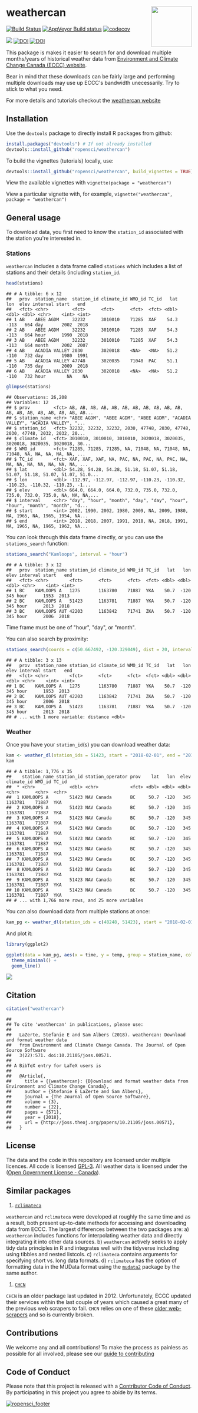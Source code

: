 
weathercan <img src="https://github.com/ropensci/weathercan/raw/master/inst/assets/weathercan_logo.png" align = "right" width = 110/>
=====================================================================================================================================

[![Build Status](https://travis-ci.org/ropensci/weathercan.svg?branch=master)](https://travis-ci.org/ropensci/weathercan) [![AppVeyor Build status](https://ci.appveyor.com/api/projects/status/l2afqnduhmmir3xl/branch/master?svg=true)](https://ci.appveyor.com/project/steffilazerte/weathercan/branch/master) [![codecov](https://codecov.io/gh/ropensci/weathercan/branch/master/graph/badge.svg)](https://codecov.io/gh/ropensci/weathercan)

[![](https://badges.ropensci.org/160_status.svg)](https://github.com/ropensci/onboarding/issues/160) [![DOI](https://zenodo.org/badge/60650396.svg)](https://zenodo.org/badge/latestdoi/60650396) [![DOI](http://joss.theoj.org/papers/10.21105/joss.00571/status.svg)](https://doi.org/10.21105/joss.00571)

This package is makes it easier to search for and download multiple months/years of historical weather data from [Environment and Climate Change Canada (ECCC) website](http://climate.weather.gc.ca/historical_data/search_historic_data_e.html).

Bear in mind that these downloads can be fairly large and performing multiple downloads may use up ECCC's bandwidth unecessarily. Try to stick to what you need.

For more details and tutorials checkout the [weathercan website](http://ropensci.github.io/weathercan)

Installation
------------

Use the `devtools` package to directly install R packages from github:

``` r
install.packages("devtools") # If not already installed
devtools::install_github("ropensci/weathercan") 
```

To build the vignettes (tutorials) locally, use:

``` r
devtools::install_github("ropensci/weathercan", build_vignettes = TRUE) 
```

View the available vignettes with `vignette(package = "weathercan")`

View a particular vignette with, for example, `vignette("weathercan", package = "weathercan")`

General usage
-------------

To download data, you first need to know the `station_id` associated with the station you're interested in.

### Stations

`weathercan` includes a data frame called `stations` which includes a list of stations and their details (including `station_id`.

``` r
head(stations)
```

    ## # A tibble: 6 x 12
    ##   prov  station_name  station_id climate_id WMO_id TC_id   lat   lon  elev interval start   end
    ##   <fct> <chr>         <fct>      <fct>      <fct>  <fct> <dbl> <dbl> <dbl> <chr>    <int> <int>
    ## 1 AB    ABEE AGDM     32232      3010010    71285  XAF    54.3  -113   664 day       2002  2018
    ## 2 AB    ABEE AGDM     32232      3010010    71285  XAF    54.3  -113   664 hour      1990  2018
    ## 3 AB    ABEE AGDM     32232      3010010    71285  XAF    54.3  -113   664 month     2002  2007
    ## 4 AB    ACADIA VALLEY 2030       3020018    <NA>   <NA>   51.2  -110   732 day       1980  1991
    ## 5 AB    ACADIA VALLEY 47748      3020035    71048  PAC    51.1  -110   735 day       2009  2018
    ## 6 AB    ACADIA VALLEY 2030       3020018    <NA>   <NA>   51.2  -110   732 hour        NA    NA

``` r
glimpse(stations)
```

    ## Observations: 26,208
    ## Variables: 12
    ## $ prov         <fct> AB, AB, AB, AB, AB, AB, AB, AB, AB, AB, AB, AB, AB, AB, AB, AB, AB, AB, AB...
    ## $ station_name <chr> "ABEE AGDM", "ABEE AGDM", "ABEE AGDM", "ACADIA VALLEY", "ACADIA VALLEY", "...
    ## $ station_id   <fct> 32232, 32232, 32232, 2030, 47748, 2030, 47748, 2030, 47748, 2032, 2032, 20...
    ## $ climate_id   <fct> 3010010, 3010010, 3010010, 3020018, 3020035, 3020018, 3020035, 3020018, 30...
    ## $ WMO_id       <fct> 71285, 71285, 71285, NA, 71048, NA, 71048, NA, 71048, NA, NA, NA, NA, NA, ...
    ## $ TC_id        <fct> XAF, XAF, XAF, NA, PAC, NA, PAC, NA, PAC, NA, NA, NA, NA, NA, NA, NA, NA, ...
    ## $ lat          <dbl> 54.28, 54.28, 54.28, 51.18, 51.07, 51.18, 51.07, 51.18, 51.07, 51.07, 51.0...
    ## $ lon          <dbl> -112.97, -112.97, -112.97, -110.23, -110.32, -110.23, -110.32, -110.23, -1...
    ## $ elev         <dbl> 664.0, 664.0, 664.0, 732.0, 735.0, 732.0, 735.0, 732.0, 735.0, NA, NA, NA,...
    ## $ interval     <chr> "day", "hour", "month", "day", "day", "hour", "hour", "month", "month", "d...
    ## $ start        <int> 2002, 1990, 2002, 1980, 2009, NA, 2009, 1980, NA, 1965, NA, 1965, 1954, NA...
    ## $ end          <int> 2018, 2018, 2007, 1991, 2018, NA, 2018, 1991, NA, 1965, NA, 1965, 1962, NA...

You can look through this data frame directly, or you can use the `stations_search` function:

``` r
stations_search("Kamloops", interval = "hour")
```

    ## # A tibble: 3 x 12
    ##   prov  station_name station_id climate_id WMO_id TC_id   lat   lon  elev interval start   end
    ##   <fct> <chr>        <fct>      <fct>      <fct>  <fct> <dbl> <dbl> <dbl> <chr>    <int> <int>
    ## 1 BC    KAMLOOPS A   1275       1163780    71887  YKA    50.7  -120   345 hour      1953  2013
    ## 2 BC    KAMLOOPS A   51423      1163781    71887  YKA    50.7  -120   345 hour      2013  2018
    ## 3 BC    KAMLOOPS AUT 42203      1163842    71741  ZKA    50.7  -120   345 hour      2006  2018

Time frame must be one of "hour", "day", or "month".

You can also search by proximity:

``` r
stations_search(coords = c(50.667492, -120.329049), dist = 20, interval = "hour")
```

    ## # A tibble: 3 x 13
    ##   prov  station_name station_id climate_id WMO_id TC_id   lat   lon  elev interval start   end
    ##   <fct> <chr>        <fct>      <fct>      <fct>  <fct> <dbl> <dbl> <dbl> <chr>    <int> <int>
    ## 1 BC    KAMLOOPS A   1275       1163780    71887  YKA    50.7  -120   345 hour      1953  2013
    ## 2 BC    KAMLOOPS AUT 42203      1163842    71741  ZKA    50.7  -120   345 hour      2006  2018
    ## 3 BC    KAMLOOPS A   51423      1163781    71887  YKA    50.7  -120   345 hour      2013  2018
    ## # ... with 1 more variable: distance <dbl>

### Weather

Once you have your `station_id`(s) you can download weather data:

``` r
kam <- weather_dl(station_ids = 51423, start = "2018-02-01", end = "2018-04-15")
kam
```

    ## # A tibble: 1,776 x 35
    ##    station_name station_id station_operator prov    lat   lon  elev climate_id WMO_id TC_id
    ##  * <chr>             <dbl> <chr>            <fct> <dbl> <dbl> <dbl> <chr>      <chr>  <chr>
    ##  1 KAMLOOPS A        51423 NAV Canada       BC     50.7  -120   345 1163781    71887  YKA  
    ##  2 KAMLOOPS A        51423 NAV Canada       BC     50.7  -120   345 1163781    71887  YKA  
    ##  3 KAMLOOPS A        51423 NAV Canada       BC     50.7  -120   345 1163781    71887  YKA  
    ##  4 KAMLOOPS A        51423 NAV Canada       BC     50.7  -120   345 1163781    71887  YKA  
    ##  5 KAMLOOPS A        51423 NAV Canada       BC     50.7  -120   345 1163781    71887  YKA  
    ##  6 KAMLOOPS A        51423 NAV Canada       BC     50.7  -120   345 1163781    71887  YKA  
    ##  7 KAMLOOPS A        51423 NAV Canada       BC     50.7  -120   345 1163781    71887  YKA  
    ##  8 KAMLOOPS A        51423 NAV Canada       BC     50.7  -120   345 1163781    71887  YKA  
    ##  9 KAMLOOPS A        51423 NAV Canada       BC     50.7  -120   345 1163781    71887  YKA  
    ## 10 KAMLOOPS A        51423 NAV Canada       BC     50.7  -120   345 1163781    71887  YKA  
    ## # ... with 1,766 more rows, and 25 more variables

You can also download data from multiple stations at once:

``` r
kam_pg <- weather_dl(station_ids = c(48248, 51423), start = "2018-02-01", end = "2018-04-15")
```

And plot it:

``` r
library(ggplot2)

ggplot(data = kam_pg, aes(x = time, y = temp, group = station_name, colour = station_name)) +
  theme_minimal() + 
  geom_line()
```

![](tools/readme/kam_plt-1.png)

Citation
--------

``` r
citation("weathercan")
```

    ## 
    ## To cite 'weathercan' in publications, please use:
    ## 
    ##   LaZerte, Stefanie E and Sam Albers (2018). weathercan: Download and format weather data
    ##   from Environment and Climate Change Canada. The Journal of Open Source Software
    ##   3(22):571. doi:10.21105/joss.00571.
    ## 
    ## A BibTeX entry for LaTeX users is
    ## 
    ##   @Article{,
    ##     title = {{weathercan}: {D}ownload and format weather data from Environment and Climate Change Canada},
    ##     author = {Stefanie E LaZerte and Sam Albers},
    ##     journal = {The Journal of Open Source Software},
    ##     volume = {3},
    ##     number = {22},
    ##     pages = {571},
    ##     year = {2018},
    ##     url = {http://joss.theoj.org/papers/10.21105/joss.00571},
    ##   }

License
-------

The data and the code in this repository are licensed under multiple licences. All code is licensed [GPL-3](https://www.gnu.org/licenses/gpl-3.0.en.html). All weather data is licensed under the ([Open Government License - Canada](http://open.canada.ca/en/open-government-licence-canada)).

Similar packages
----------------

1.  [`rclimateca`](https://cran.rstudio.com/web/packages/rclimateca/index.html)

`weathercan` and `rclimateca` were developed at roughly the same time and as a result, both present up-to-date methods for accessing and downloading data from ECCC. The largest differences between the two packages are: a) `weathercan` includes functions for interpolating weather data and directly integrating it into other data sources. b) `weathercan` actively seeks to apply tidy data principles in R and integrates well with the tidyverse including using tibbles and nested listcols. c) `rclimateca` contains arguments for specifying short vs. long data formats. d) `rclimateca` has the option of formatting data in the MUData format using the [`mudata2`](https://cran.r-project.org/web/packages/mudata2/index.html) package by the same author.

1.  [`CHCN`](https://cran.rstudio.com/web/packages/CHCN/index.html)

`CHCN` is an older package last updated in 2012. Unfortunately, ECCC updated their services within the last couple of years which caused a great many of the previous web scrapers to fail. `CHCN` relies on one of these [older web-scrapers](https://classic.scraperwiki.com/scrapers/can-weather-stations/) and so is currently broken.

Contributions
-------------

We welcome any and all contributions! To make the process as painless as possible for all involved, please see our [guide to contributing](CONTRIBUTING.md)

Code of Conduct
---------------

Please note that this project is released with a [Contributor Code of Conduct](CODE_OF_CONDUCT.md). By participating in this project you agree to abide by its terms.

[![ropensci\_footer](http://ropensci.org/public_images/ropensci_footer.png)](https://ropensci.org)

